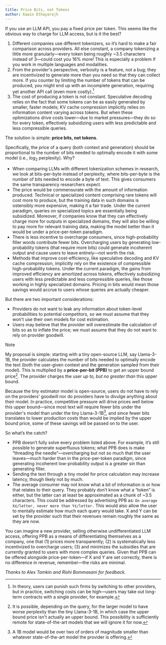 ```yaml
---
title: Price Bits, not Tokens
author: Kawin Ethayarajh
---
```

If you use an LLM API, you pay a fixed price per token. This seems like the obvious way to charge for LLM access, but is it the best?
1. Different companies use different tokenizers, so it’s hard to make a fair comparison across providers. All else constant, a company tokenizing a little more granularly—every token being roughly ~3.5 characters instead of 3—could cost you 16% more! This is especially a problem if you work in multiple languages and modalities.
2. From the provider's perspective, verbosity is a feature, not a bug; they are incentivized to generate more than you need so that they can collect more. If you counter by limiting the number of tokens that can be produced, you might end up with an incomplete generation, requiring yet another API call (even more costly).[^1]
3. The cost of producing a token is not constant. Speculative decoding relies on the fact that some tokens can be as easily generated by smaller, faster models; KV cache compression implicitly relies on information content varying across tokens. But when these optimizations drive costs lower—due to market pressures—they do so for every token, effectively subsidizing users with less predictable and less compressible queries.

The solution is simple: **price bits, not tokens**.

Specifically, the price of a query (both context and generation) should be proportional to the number of bits needed to optimally encode it with some model (i.e., $log_2$ perplexity). Why?
- When comparing LLMs with different tokenization schemes in research, we look at bits-per-byte instead of perplexity, where bits-per-byte is the number of bits needed to encode a byte of text. This gives consumers the same transparency researchers expect.
- The price would be commensurate with the amount of information produced. Technical or specialized content comprising rare tokens will cost more to produce, but the training data in such domains is ostensibly more expensive, making it a fair trade. Under the current paradigm, queries on specialized topics are essentially being subsidized. Moreover, if companies know that they can effectively charge more for outputs in specialized domains, they will also be willing to pay more for relevant training data, making the model better than it would be under a price-per-token paradigm.
- There is less incentive to overcharge consumers, since high-probability filler words contribute fewer bits. Overcharging users by generating low-probability tokens (that require more bits) could generate incoherent output and cause users to leave entirely—not worth the risk.
- Methods that improve cost-efficiency, like speculative decoding and KV cache compression, implicitly rely on the existence of compressible high-probability tokens. Under the current paradigm, the gains from improved efficiency are amortized across tokens, effectively subsidizing users with less predictable and less compressible queries, like those working in highly specialized domains. Pricing in bits would mean those savings would accrue to users whose queries are actually cheaper.

But there are two important considerations:
- Providers do not want to leak any information about token-level probabilities to potential competitors, so we must assume that they won't use their own models for cost estimation.
- Users may believe that the provider will overestimate the calculation of bits so as to inflate the price; we must assume that they do not want to rely on provider goodwill.

> [!NOTE]
> My proposal is simple: starting with a tiny open-source LLM, say Llama-3-1B, the provider calculates the number of bits needed to optimally encode the text (both the user-given context and the generation sampled from their model). This is multiplied by a **price-per-bit (PPB)** to get an upper bound price[^3]. The provider charges the user *up to, but no greater than* this upper bound. 

Because the tiny estimator model is open-source, users do not have to rely on the providers' goodwill nor do providers have to divulge anything about their model. In practice, competitive pressure will drive prices well below this upper bound—since most text will require fewer bits under the provider's model than under the tiny Llama-3-1B[^2], and since fewer bits translates to lower production costs than would be implied by the upper bound price, some of these savings will be passed on to the user.

So what’s the catch?
- PPB doesn’t fully solve every problem listed above. For example, it’s still possible to generate superfluous tokens; what PPB does is make “threading the needle”—overcharging but not so much that the user leaves—much harder than in the price-per-token paradigm, since generating incoherent low-probability output is a greater sin than generating filler. 
- Sending the text through a tiny model for price calculation may increase latency, though likely not by much.
- The average consumer may not know what a bit of information is or how that relates to their query. They probably don’t know what a “token” is either, but the latter can at least be approximated as a chunk of ~3.5 characters. This could be addressed by advertising PPB as: `On average X¢/letter, never more than Y¢/letter.` This would also allow the user to mentally estimate how much each query would take. X and Y can be set by the provider such that their revenues remain roughly the same as they are now.

You can imagine a new provider, selling otherwise undifferentiated LLM access, offering PPB as a means of differentiating themselves as a company, one that (1) prices more transparently; (2) is systematically less incentivized to overcharge users; (3) and minimizes the subsidies that are currently granted to users with more complex queries. Given that PPB can be offered alongside price-per-token—if X and Y are set correctly, there is no difference in revenue, remember—the risks are minimal.

*Thanks to Alex Tamkin and Rishi Bommasani for feedback.*

[^1]: In theory, users can punish such firms by switching to other providers, but in practice, switching costs can be high—users may take out long-term contracts with a single provider, for example.

[^2]: A 1B model would be over two of orders of magnitude smaller than whatever state-of-the-art model the provider is offering.

[^3]: It is possible, depending on the query, for the larger model to have worse perplexity than the tiny Llama-3-1B, in which case the upper bound price isn't actually an upper bound. This possibility is sufficiently remote for state-of-the-art models that we will ignore it for now.
